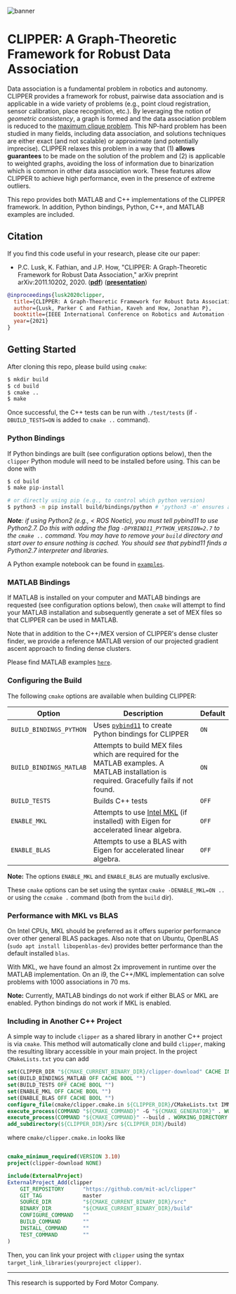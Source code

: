![banner](https://github.com/mit-acl/clipper/wiki/assets/banner.png)

CLIPPER: A Graph-Theoretic Framework for Robust Data Association
================================================================

Data association is a fundamental problem in robotics and autonomy. CLIPPER provides a framework for robust, pairwise data association and is applicable in a wide variety of problems (e.g., point cloud registration, sensor calibration, place recognition, etc.). By leveraging the notion of *geometric consistency*, a graph is formed and the data association problem is reduced to the [maximum clique problem](https://en.wikipedia.org/wiki/Clique_problem). This NP-hard problem has been studied in many fields, including data association, and solutions techniques are either exact (and not scalable) or approximate (and potentially imprecise). CLIPPER relaxes this problem in a way that (1) **allows guarantees** to be made on the solution of the problem and (2) is applicable to weighted graphs, avoiding the loss of information due to binarization which is common in other data association work. These features allow CLIPPER to achieve high performance, even in the presence of extreme outliers.

This repo provides both MATLAB and C++ implementations of the CLIPPER framework. In addition, Python bindings, Python, C++, and MATLAB examples are included.

## Citation

If you find this code useful in your research, please cite our paper:

- P.C. Lusk, K. Fathian, and J.P. How, "CLIPPER: A Graph-Theoretic Framework for Robust Data Association," arXiv preprint arXiv:2011.10202, 2020. ([**pdf**](https://arxiv.org/pdf/2011.10202.pdf)) ([**presentation**](https://youtu.be/QYLHueMhShY))

```bibtex
@inproceedings{lusk2020clipper,
  title={CLIPPER: A Graph-Theoretic Framework for Robust Data Association},
  author={Lusk, Parker C and Fathian, Kaveh and How, Jonathan P},
  booktitle={IEEE International Conference on Robotics and Automation (ICRA)},
  year={2021}
}
```

## Getting Started

After cloning this repo, please build using `cmake`:

```bash
$ mkdir build
$ cd build
$ cmake ..
$ make
```

Once successful, the C++ tests can be run with `./test/tests` (if `-DBUILD_TESTS=ON` is added to `cmake ..` command).

### Python Bindings

If Python bindings are built (see configuration options below), then the `clipper` Python module will need to be installed before using. This can be done with

```bash
$ cd build
$ make pip-install

# or directly using pip (e.g., to control which python version)
$ python3 -m pip install build/bindings/python # 'python3 -m' ensures appropriate pip version is used
```

***Note**: if using Python2 (e.g., < ROS Noetic), you must tell pybind11 to use Python2.7. Do this with adding the flag `-DPYBIND11_PYTHON_VERSION=2.7` to the `cmake ..` command. You may have to remove your `build` directory and start over to ensure nothing is cached. You should see that pybind11 finds a Python2.7 interpreter and libraries.*

A Python example notebook can be found in [`examples`](examples/python).

### MATLAB Bindings

If MATLAB is installed on your computer and MATLAB bindings are requested (see configuration options below), then `cmake` will attempt to find your MATLAB installation and subsequently generate a set of MEX files so that CLIPPER can be used in MATLAB.

Note that in addition to the C++/MEX version of CLIPPER's dense cluster finder, we provide a reference MATLAB version of our projected gradient ascent approach to finding dense clusters.

Please find MATLAB examples [`here`](examples/matlab).

### Configuring the Build

The following `cmake` options are available when building CLIPPER:

| Option                  | Description                                                                                                                                                                     | Default |
|-------------------------|---------------------------------------------------------------------------------------------------------------------------------------------------------------------------------|---------|
| `BUILD_BINDINGS_PYTHON` | Uses [`pybind11`](https://github.com/pybind/pybind11) to create Python bindings for CLIPPER                                                                                     | `ON`    |
| `BUILD_BINDINGS_MATLAB` | Attempts to build MEX files which are required for the MATLAB examples. A MATLAB installation is required. Gracefully fails if not found.                                     | `ON`    |
| `BUILD_TESTS`           | Builds C++ tests                                                                                                                                                                | `OFF`    |
| `ENABLE_MKL`            | Attempts to use [Intel MKL](https://software.intel.com/content/www/us/en/develop/tools/oneapi/components/onemkl.html) (if installed) with Eigen for accelerated linear algebra. | `OFF`   |
| `ENABLE_BLAS`           | Attempts to use a BLAS with Eigen for accelerated linear algebra.                                                                                                               | `OFF`   |

**Note:** The options `ENABLE_MKL` and `ENABLE_BLAS` are mutually exclusive.

These `cmake` options can be set using the syntax `cmake -DENABLE_MKL=ON ..` or using the `ccmake .` command (both from the `build` dir).

### Performance with MKL vs BLAS

On Intel CPUs, MKL should be preferred as it offers superior performance over other general BLAS packages. Also note that on Ubuntu, OpenBLAS (`sudo apt install libopenblas-dev`) provides better performance than the default installed `blas`.

With MKL, we have found an almost 2x improvement in runtime over the MATLAB implementation. On an i9, the C++/MKL implementation can solve problems with 1000 associations in 70 ms.

**Note:** Currently, MATLAB bindings do not work if either BLAS or MKL are enabled. Python bindings do not work if MKL is enabled.

### Including in Another C++ Project

A simple way to include `clipper` as a shared library in another C++ project is via `cmake`. This method will automatically clone and build `clipper`, making the resulting library accessible in your main project. In the project `CMakeLists.txt` you can add

```cmake
set(CLIPPER_DIR "${CMAKE_CURRENT_BINARY_DIR}/clipper-download" CACHE INTERNAL "CLIPPER build dir" FORCE)
set(BUILD_BINDINGS_MATLAB OFF CACHE BOOL "")
set(BUILD_TESTS OFF CACHE BOOL "")
set(ENABLE_MKL OFF CACHE BOOL "")
set(ENABLE_BLAS OFF CACHE BOOL "")
configure_file(cmake/clipper.cmake.in ${CLIPPER_DIR}/CMakeLists.txt IMMEDIATE @ONLY)
execute_process(COMMAND "${CMAKE_COMMAND}" -G "${CMAKE_GENERATOR}" . WORKING_DIRECTORY ${CLIPPER_DIR})
execute_process(COMMAND "${CMAKE_COMMAND}" --build . WORKING_DIRECTORY ${CLIPPER_DIR})
add_subdirectory(${CLIPPER_DIR}/src ${CLIPPER_DIR}/build)
```

where `cmake/clipper.cmake.in` looks like

```cmake

cmake_minimum_required(VERSION 3.10)
project(clipper-download NONE)

include(ExternalProject)
ExternalProject_Add(clipper
    GIT_REPOSITORY      "https://github.com/mit-acl/clipper"
    GIT_TAG             master
    SOURCE_DIR          "${CMAKE_CURRENT_BINARY_DIR}/src"
    BINARY_DIR          "${CMAKE_CURRENT_BINARY_DIR}/build"
    CONFIGURE_COMMAND   ""
    BUILD_COMMAND       ""
    INSTALL_COMMAND     ""
    TEST_COMMAND        ""
)
```

Then, you can link your project with `clipper` using the syntax `target_link_libraries(yourproject clipper)`.

---

This research is supported by Ford Motor Company.

